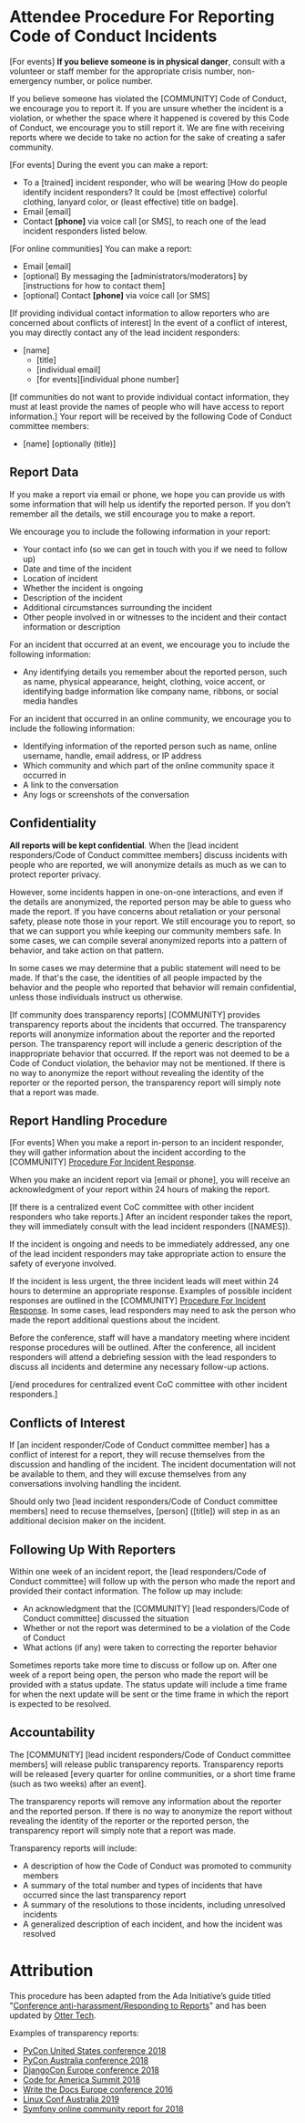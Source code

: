 # Attendee Procedure For Reporting Code of Conduct Incidents

[For events] **If you believe someone is in physical danger**, consult with a volunteer or staff member for the appropriate crisis number, non-emergency number, or police number.

If you believe someone has violated the [COMMUNITY] Code of Conduct, we encourage you to report it. If you are unsure whether the incident is a violation, or whether the space where it happened is covered by this Code of Conduct, we encourage you to still report it. We are fine with receiving reports where we decide to take no action for the sake of creating a safer community.

[For events] During the event you can make a report:
  - To a [trained] incident responder, who will be wearing [How do people identify incident responders? It could be (most effective) colorful clothing, lanyard color, or (least effective) title on badge].
  - Email [email]
  - Contact **[phone]** via voice call [or SMS], to reach one of the lead incident responders listed below.

[For online communities] You can make a report:
  - Email [email]
  - [optional] By messaging the [administrators/moderators] by [instructions for how to contact them]
  - [optional] Contact **[phone]** via voice call [or SMS]

[If providing individual contact information to allow reporters who are concerned about conflicts of interest] In the event of a conflict of interest, you may directly contact any of the lead incident responders:

  * [name]
      * [title]
      * [individual email]
      * [for events][individual phone number]

[If communities do not want to provide individual contact information, they must at least provide the names of people who will have access to report information.] Your report will be received by the following Code of Conduct committee members:

  * [name] [optionally (title)]

## Report Data

If you make a report via email or phone, we hope you can provide us with some information that will help us identify the reported person. If you don’t remember all the details, we still encourage you to make a report.

We encourage you to include the following information in your report:

* Your contact info (so we can get in touch with you if we need to follow up)
* Date and time of the incident
* Location of incident
* Whether the incident is ongoing
* Description of the incident
* Additional circumstances surrounding the incident
* Other people involved in or witnesses to the incident and their contact information or description

For an incident that occurred at an event, we encourage you to include the following information:

* Any identifying details you remember about the reported person, such as name, physical appearance, height, clothing, voice accent, or identifying badge information like company name, ribbons, or social media handles

For an incident that occurred in an online community, we encourage you to include the following information:

* Identifying information of the reported person such as name, online username, handle, email address, or IP address
* Which community and which part of the online community space it occurred in
* A link to the conversation
* Any logs or screenshots of the conversation

## Confidentiality

**All reports will be kept confidential**. When the [lead incident responders/Code of Conduct committee members] discuss incidents with people who are reported, we will anonymize details as much as we can to protect reporter privacy.

However, some incidents happen in one-on-one interactions, and even if the details are anonymized, the reported person may be able to guess who made the report. If you have concerns about retaliation or your personal safety, please note those in your report. We still encourage you to report, so that we can support you while keeping our community members safe. In some cases, we can compile several anonymized reports into a pattern of behavior, and take action on that pattern.

In some cases we may determine that a public statement will need to be made. If that's the case, the identities of all people impacted by the behavior and the people who reported that behavior will remain confidential, unless those individuals instruct us otherwise.

[If community does transparency reports] [COMMUNITY] provides transparency reports about the incidents that occurred. The transparency reports will anonymize information about the reporter and the reported person. The transparency report will include a generic description of the inappropriate behavior that occurred. If the report was not deemed to be a Code of Conduct violation, the behavior may not be mentioned. If there is no way to anonymize the report without revealing the identity of the reporter or the reported person, the transparency report will simply note that a report was made.

## Report Handling Procedure

[For events] When you make a report in-person to an incident responder, they will gather information about the incident according to the [COMMUNITY] [Procedure For Incident Response](LINK).

When you make an incident report via [email or phone], you will receive an acknowledgment of your report within 24 hours of making the report.

[If there is a centralized event CoC committee with other incident responders who take reports.] After an incident responder takes the report, they will immediately consult with the lead incident responders ([NAMES]).

If the incident is ongoing and needs to be immediately addressed, any one of the lead incident responders may take appropriate action to ensure the safety of everyone involved.

If the incident is less urgent, the three incident leads will meet within 24 hours to determine an appropriate response. Examples of possible incident responses are outlined in the [COMMUNITY] [Procedure For Incident Response](LINK). In some cases, lead responders may need to ask the person who made the report additional questions about the incident.

Before the conference, staff will have a mandatory meeting where incident response procedures will be outlined. After the conference, all incident responders will attend a debriefing session with the lead responders to discuss all incidents and determine any necessary follow-up actions.

[/end procedures for centralized event CoC committee with other incident responders.]

## Conflicts of Interest

If [an incident responder/Code of Conduct committee member] has a conflict of interest for a report, they will recuse themselves from the discussion and handling of the incident. The incident documentation will not be available to them, and they will excuse themselves from any conversations involving handling the incident.

Should only two [lead incident responders/Code of Conduct committee members] need to recuse themselves, [person] ([title]) will step in as an additional decision maker on the incident.

## Following Up With Reporters

Within one week of an incident report, the [lead responders/Code of Conduct committee] will follow up with the person who made the report and provided their contact information. The follow up may include:

* An acknowledgment that the [COMMUNITY] [lead responders/Code of Conduct committee] discussed the situation
* Whether or not the report was determined to be a violation of the Code of Conduct
* What actions (if any) were taken to correcting the reporter behavior

Sometimes reports take more time to discuss or follow up on. After one week of a report being open, the person who made the report will be provided with a status update. The status update will include a time frame for when the next update will be sent or the time frame in which the report is expected to be resolved.

## Accountability

The [COMMUNITY] [lead incident responders/Code of Conduct committee members] will release public transparency reports. Transparency reports will be released [every quarter for online communities, or a short time frame (such as two weeks) after an event].

The transparency reports will remove any information about the reporter and the reported person. If there is no way to anonymize the report without revealing the identity of the reporter or the reported person, the transparency report will simply note that a report was made.

Transparency reports will include:
 * A description of how the Code of Conduct was promoted to community members
 * A summary of the total number and types of incidents that have occurred since the last transparency report
 * A summary of the resolutions to those incidents, including unresolved incidents
 * A generalized description of each incident, and how the incident was resolved

# Attribution

This procedure has been adapted from the Ada Initiative’s guide titled "[Conference anti-harassment/Responding to Reports](http://geekfeminism.wikia.com/wiki/Conference_anti-harassment/Responding_to_reports)" and has been updated by [Otter Tech](https://otter.technology/code-of-conduct-training).

Examples of transparency reports:
 * [PyCon United States conference 2018](https://pycon.blogspot.com/2018/06/pycon-2018-code-of-conduct-transparency.html)
 * [PyCon Australia conference 2018](https://2018.pycon-au.org/news/conduct-team-transparency-report/)
 * [DjangoCon Europe conference 2018](https://2018.djangocon.eu/news/coc-transparency/)
 * [Code for America Summit 2018](https://medium.com/code-for-america/2018-code-for-america-summit-code-of-conduct-transparency-report-6e026154f39)
 * [Write the Docs Europe conference 2016](https://www.writethedocs.org/conf/eu/2016/news/code-of-conduct-report/)
 * [Linux Conf Australia 2019](https://linux.conf.au/static/build/downloads/lca2019_coc_transparency_report.pdf)
 * [Symfony online community report for 2018](https://symfony.com/blog/symfony-code-of-conduct-transparency-report-2018)
